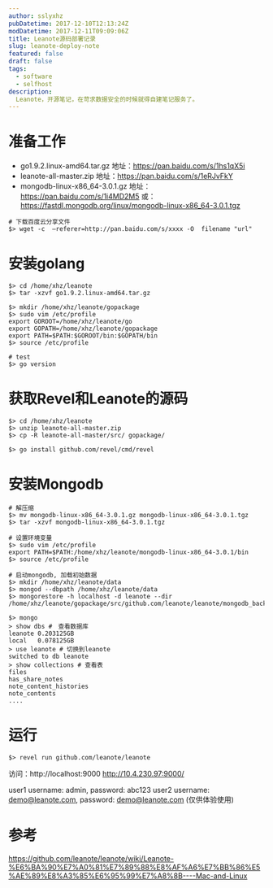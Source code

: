 ```yaml
---
author: sslyxhz
pubDatetime: 2017-12-10T12:13:24Z
modDatetime: 2017-12-11T09:09:06Z
title: Leanote源码部署记录
slug: leanote-deploy-note
featured: false
draft: false
tags:
  - software
  - selfhost
description:
  Leanote，开源笔记，在苛求数据安全的时候就得自建笔记服务了。
---
```



# 准备工作
- go1.9.2.linux-amd64.tar.gz
	地址：https://pan.baidu.com/s/1hs1qX5i
- leanote-all-master.zip
	地址：https://pan.baidu.com/s/1eRJvFkY
- mongodb-linux-x86_64-3.0.1.gz
	地址：https://pan.baidu.com/s/1i4MD2M5
	或：https://fastdl.mongodb.org/linux/mongodb-linux-x86_64-3.0.1.tgz

```
# 下载百度云分享文件
$> wget -c  —referer=http://pan.baidu.com/s/xxxx -O  filename "url"
```

# 安装golang
```
$> cd /home/xhz/leanote
$> tar -xzvf go1.9.2.linux-amd64.tar.gz

$> mkdir /home/xhz/leanote/gopackage
$> sudo vim /etc/profile
export GOROOT=/home/xhz/leanote/go
export GOPATH=/home/xhz/leanote/gopackage
export PATH=$PATH:$GOROOT/bin:$GOPATH/bin
$> source /etc/profile

# test
$> go version
```

# 获取Revel和Leanote的源码
```
$> cd /home/xhz/leanote
$> unzip leanote-all-master.zip
$> cp -R leanote-all-master/src/ gopackage/

$> go install github.com/revel/cmd/revel
```

# 安装Mongodb
```
# 解压缩
$> mv mongodb-linux-x86_64-3.0.1.gz mongodb-linux-x86_64-3.0.1.tgz
$> tar -xzvf mongodb-linux-x86_64-3.0.1.tgz

# 设置环境变量
$> sudo vim /etc/profile
export PATH=$PATH:/home/xhz/leanote/mongodb-linux-x86_64-3.0.1/bin
$> source /etc/profile

# 启动mongodb, 加载初始数据
$> mkdir /home/xhz/leanote/data
$> mongod --dbpath /home/xhz/leanote/data
$> mongorestore -h localhost -d leanote --dir /home/xhz/leanote/gopackage/src/github.com/leanote/leanote/mongodb_backup/leanote_install_data

$> mongo
> show dbs #　查看数据库
leanote	0.203125GB
local	0.078125GB
> use leanote # 切换到leanote
switched to db leanote
> show collections # 查看表
files
has_share_notes
note_content_histories
note_contents
....

```

# 运行
```
$> revel run github.com/leanote/leanote

```
访问：http://localhost:9000
http://10.4.230.97:9000/

user1 username: admin, password: abc123
user2 username: demo@leanote.com, password: demo@leanote.com (仅供体验使用)

#  参考
https://github.com/leanote/leanote/wiki/Leanote-%E6%BA%90%E7%A0%81%E7%89%88%E8%AF%A6%E7%BB%86%E5%AE%89%E8%A3%85%E6%95%99%E7%A8%8B----Mac-and-Linux